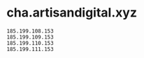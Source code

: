 # cha.artisandigital.xyz

    185.199.108.153
    185.199.109.153
    185.199.110.153
    185.199.111.153

